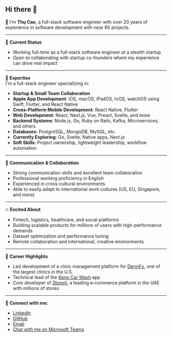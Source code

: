 ## Hi there 👋

👋 I'm **Thụ Cao**, a full-stack software engineer with over 20 years of experience in software development with near 60 projects.

---

💼 **Current Status**  
- Working full-time as a full-stack software engineer at a stealth startup  
- Open to collaborating with startup co-founders where my experience can drive real impact

---

🎯 **Expertise**  
I'm a full-stack engineer specializing in:  
- **Startup & Small Team Collaboration**  
- **Apple App Development**: iOS, macOS, iPadOS, tvOS, watchOS using Swift, Flutter, and React Native  
- **Cross-Platform Mobile Development**: React Native, Flutter  
- **Web Development**: React, Next.js, Vue, Preact, Svelte, and more  
- **Backend Systems**: Node.js, Go, Ruby on Rails, Kafka, Microservices, and others  
- **Databases**: PostgreSQL, MongoDB, MySQL, etc.  
- **Currently Exploring**: Go, Svelte, Native apps, Next.js  
- **Soft Skills**: Project ownership, lightweight leadership, workflow automation

---

💬 **Communication & Collaboration**  
- Strong communication skills and excellent team collaboration  
- Professional working proficiency in English  
- Experienced in cross-cultural environments  
- Able to easily adapt to international work cultures (US, EU, Singapore, and more)

---

🔥 **Excited About**  
- Fintech, logistics, healthcare, and social platforms  
- Building scalable products for millions of users with high-performance demands  
- Dataset optimization and performance tuning  
- Remote collaboration and international, creative environments

---

🚀 **Career Highlights**  
- Led development of a clinic management platform for [DermFx](https://www.dermfx.com), one of the largest clinics in the U.S.  
- Technical lead of the [Keno Car Wash](https://www.keno.ae) app  
- Core developer of [Zbooni](https://www.zbooni.com), a leading e-commerce platform in the UAE with millions of stores

---

📎 **Connect with me:**  
- [LinkedIn](https://www.linkedin.com/in/thucao)  
- [GitHub](https://github.com/diegothucao)
- [Email](mailto:cao.trung.thu@gmail.com)  
- [Chat with me on Microsoft Teams](https://teams.microsoft.com/l/chat/0/0?users=diego.thu.cao)
